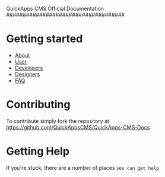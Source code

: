 QuickApps CMS Official Documentation
####################################

Getting started
===============

* [About](about.md)
* [User](users/index.md)
* [Developers](developers/index.md)
* [Designers](designers/index.md)
* [FAQ](faq.md)


Contributing
============

To contribute simply fork the repository at https://github.com/QuickAppsCMS/QuickApps-CMS-Docs


Getting Help
============

If you're stuck, there are a number of places `you can get help`